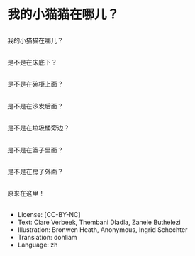 # 我的小猫猫在哪儿？

##
我的小猫猫在哪儿？

##
是不是在床底下？

##
是不是在碗柜上面？

##
是不是在沙发后面？

##
是不是在垃圾桶旁边？

##
是不是在篮子里面？

##
是不是在房子外面？

##
原来在这里！

##
* License: [CC-BY-NC]
* Text: Clare Verbeek, Thembani Dladla, Zanele Buthelezi
* Illustration: Bronwen Heath, Anonymous, Ingrid Schechter
* Translation: dohliam
* Language: zh
